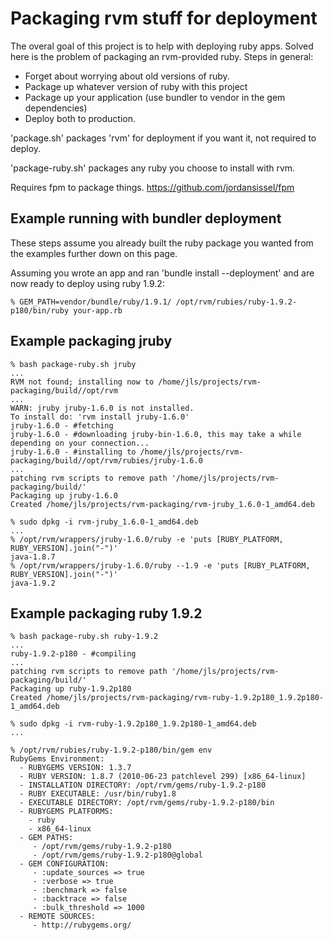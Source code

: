 # Packaging rvm stuff for deployment

The overal goal of this project is to help with deploying ruby apps. Solved here is the problem of packaging an rvm-provided ruby. Steps in general:

* Forget about worrying about old versions of ruby.
* Package up whatever version of ruby with this project
* Package up your application (use bundler to vendor in the gem dependencies)
* Deploy both to production.

'package.sh' packages 'rvm' for deployment if you want it, not required to deploy.

'package-ruby.sh' packages any ruby you choose to install with rvm.

Requires fpm to package things. <https://github.com/jordansissel/fpm>

## Example running with bundler deployment

These steps assume you already built the ruby package you wanted from the
examples further down on this page.

Assuming you wrote an app and ran 'bundle install --deployment' and are now
ready to deploy using ruby 1.9.2:

    % GEM_PATH=vendor/bundle/ruby/1.9.1/ /opt/rvm/rubies/ruby-1.9.2-p180/bin/ruby your-app.rb

## Example packaging jruby

    % bash package-ruby.sh jruby
    ...
    RVM not found; installing now to /home/jls/projects/rvm-packaging/build//opt/rvm
    ...
    WARN: jruby jruby-1.6.0 is not installed.
    To install do: 'rvm install jruby-1.6.0'
    jruby-1.6.0 - #fetching
    jruby-1.6.0 - #downloading jruby-bin-1.6.0, this may take a while depending on your connection...
    jruby-1.6.0 - #installing to /home/jls/projects/rvm-packaging/build//opt/rvm/rubies/jruby-1.6.0
    ...
    patching rvm scripts to remove path '/home/jls/projects/rvm-packaging/build/'
    Packaging up jruby-1.6.0
    Created /home/jls/projects/rvm-packaging/rvm-jruby_1.6.0-1_amd64.deb

    % sudo dpkg -i rvm-jruby_1.6.0-1_amd64.deb
    ...
    % /opt/rvm/wrappers/jruby-1.6.0/ruby -e 'puts [RUBY_PLATFORM, RUBY_VERSION].join("-")'
    java-1.8.7
    % /opt/rvm/wrappers/jruby-1.6.0/ruby --1.9 -e 'puts [RUBY_PLATFORM, RUBY_VERSION].join("-")'
    java-1.9.2


## Example packaging ruby 1.9.2

    % bash package-ruby.sh ruby-1.9.2
    ...
    ruby-1.9.2-p180 - #compiling
    ...
    patching rvm scripts to remove path '/home/jls/projects/rvm-packaging/build/'
    Packaging up ruby-1.9.2p180
    Created /home/jls/projects/rvm-packaging/rvm-ruby-1.9.2p180_1.9.2p180-1_amd64.deb

    % sudo dpkg -i rvm-ruby-1.9.2p180_1.9.2p180-1_amd64.deb
    ...

    % /opt/rvm/rubies/ruby-1.9.2-p180/bin/gem env
    RubyGems Environment:
      - RUBYGEMS VERSION: 1.3.7
      - RUBY VERSION: 1.8.7 (2010-06-23 patchlevel 299) [x86_64-linux]
      - INSTALLATION DIRECTORY: /opt/rvm/gems/ruby-1.9.2-p180
      - RUBY EXECUTABLE: /usr/bin/ruby1.8
      - EXECUTABLE DIRECTORY: /opt/rvm/gems/ruby-1.9.2-p180/bin
      - RUBYGEMS PLATFORMS:
        - ruby
        - x86_64-linux
      - GEM PATHS:
         - /opt/rvm/gems/ruby-1.9.2-p180
         - /opt/rvm/gems/ruby-1.9.2-p180@global
      - GEM CONFIGURATION:
         - :update_sources => true
         - :verbose => true
         - :benchmark => false
         - :backtrace => false
         - :bulk_threshold => 1000
      - REMOTE SOURCES:
         - http://rubygems.org/

